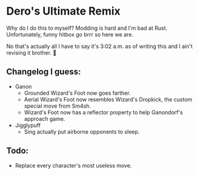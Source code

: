# Dero's Ultimate Remix

Why do I do this to myself? Modding is hard and I'm bad at Rust. Unfortunately, funny hitbox go brrr so here we are.

No that's actually all I have to say it's 3:02 a.m. as of writing this and I ain't revising it brother. 🦅

## Changelog I guess:
  - Ganon
    -  Grounded Wizard's Foot now goes farther.
    -  Aerial Wizard's Foot now resembles Wizard's Dropkick, the custom special move from Sm4sh.
    -  Wizard's Foot now has a reflector property to help Ganondorf's approach game. 
  - Jigglypuff
    -  Sing actually put airborne opponents to sleep.
## Todo:
  - Replace every character's most useless move.
